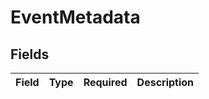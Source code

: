 # EventMetadata


## Fields

| Field       | Type        | Required    | Description |
| ----------- | ----------- | ----------- | ----------- |